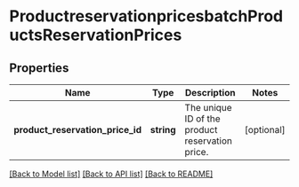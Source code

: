 # ProductreservationpricesbatchProductsReservationPrices

## Properties
Name | Type | Description | Notes
------------ | ------------- | ------------- | -------------
**product_reservation_price_id** | **string** | The unique ID of the product reservation price. | [optional] 

[[Back to Model list]](../../README.md#documentation-for-models) [[Back to API list]](../../README.md#documentation-for-api-endpoints) [[Back to README]](../../README.md)

